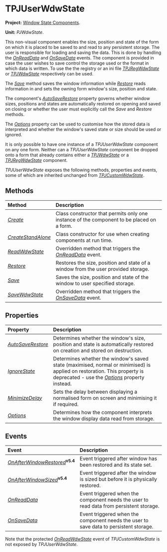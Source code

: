 # TPJUserWdwState #

**Project:** [Window State Components](WindowStateComponents.md).

**Unit:** _PJWdwState_.

This non-visual component enables the size, position and state of the form on which it is placed to be saved to and read to any persistent storage. The user is responsible for loading and saving the data. This is done by handling the _[OnReadData](TPJUserWdwStateOnReadData.md)_ and _[OnSaveData](TPJUserWdwStateOnSaveData.md)_ events. The component is provided in case the user wishes to save control the storage used or the format in which data is written. To use the the registry or an ini file _[TPJRegWdwState](TPJRegWdwState.md)_ or _[TPJWdwState](TPJWdwState.md)_ respectively can be used.

The _[Save](TPJUserWdwStateSave.md)_ method saves the window information while _[Restore](TPJUserWdwStateRestore.md)_ reads information in and sets the owning form window's size, position and state.

The component's _[AutoSaveRestore](TPJCustomWdwStateAutoSaveRestore.md)_ property governs whether window sizes, positions and states are automatically restored on opening and saved on closing or whether the user must explicitly call the _Save_ and _Restore_ methods.

The _[Options](TPJCustomWdwStateOptions.md)_ property can be used to customise how the stored data is interpreted and whether the window's saved state or size should be used or ignored.

It is only possible to have one instance of a _TPJUserWdwState_ component on any one form. Neither can a _TPJUserWdwState_ component be dropped onto a form that already contains either a _[TPJWdwState](TPJWdwState.md)_ or a _[TPJRegWdwState](TPJRegWdwState.md)_ component.

_TPJUserWdwState_ exposes the following methods, properties and events, some of which are inherited unchanged from _[TPJCustomWdwState](TPJCustomWdwState.md)_.

## Methods ##

| **Method** | **Description** |
|:-----------|:----------------|
| _[Create](TPJCustomWdwStateCreate.md)_ | Class constructor that permits only one instance of the component to be placed on a form. |
| _[CreateStandAlone](TPJCustomWdwStateCreateStandAlone.md)_ | Class constructor for use when creating components at run time. |
| _[ReadWdwState](TPJUserWdwStateReadWdwState.md)_ | Overridden method that triggers the _[OnReadData](TPJUserWdwStateOnReadData.md)_ event. |
| _[Restore](TPJUserWdwStateRestore.md)_ | Restores the size, position and state of a window from the user provided storage. |
| _[Save](TPJUserWdwStateSave.md)_ | Saves the size, position and state of the window to user specified storage. |
| _[SaveWdwState](TPJUserWdwStateSaveWdwState.md)_ | Overridden method that triggers the _[OnSaveData](TPJUserWdwStateOnSaveData.md)_ event. |

## Properties ##

| **Property** | **Description** |
|:-------------|:----------------|
| _[AutoSaveRestore](TPJCustomWdwStateAutoSaveRestore.md)_ | Determines whether the window's size, position and state is automatically restored on creation and stored on destruction. |
| _[IgnoreState](TPJCustomWdwStateIgnoreState.md)_ | Determines whether the window's saved state (maximised, normal or minimised) is applied on restoration. This property is deprecated - use the _[Options](TPJCustomWdwStateOptions.md)_ property instead. |
| _[MinimizeDelay](TPJCustomWdwStateMinimizeDelay.md)_ | Sets the delay between displaying a normalised form on screen and minimising it if required. |
| _[Options](TPJCustomWdwStateOptions.md)_ | Determines how the component interprets the window display data read from storage. |

## Events ##

| **Event** | **Description** |
|:----------|:----------------|
| _[OnAfterWindowRestored](TPJCustomWdwStateOnAfterWindowRestored.md)_**<sup>v5.4</sup>** | Event triggered after window has been restored and its state set. |
| _[OnAfterWindowSized](TPJCustomWdwStateOnAfterWindowSized.md)_**<sup>v5.4</sup>** | Event triggered after the window is sized but before it is physically restored. |
| _[OnReadData](TPJUserWdwStateOnReadData.md)_ | Event triggered when the component needs the user to read data from persistent storage. |
| _[OnSaveData](TPJUserWdwStateOnSaveData.md)_ | Event triggered when the component needs the user to save data to persistent storage. |

Note that the protected _[OnReadWdwState](TPJCustomWdwStateOnReadWdwState.md)_ event of _TPJCustomWdwState_ is not exposed by _TPJUserWdwState_.